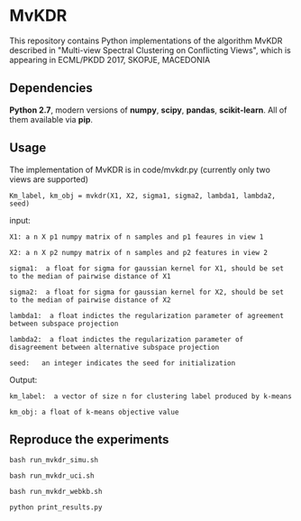 # MvKDR
This repository contains Python implementations of the algorithm MvKDR described in "Multi-view Spectral Clustering on Conflicting Views", which is appearing in ECML/PKDD 2017, SKOPJE, MACEDONIA 

## Dependencies
**Python 2.7**, modern versions of **numpy**, **scipy**, **pandas**, **scikit-learn**. All of them available via **pip**.

## Usage
The implementation of MvKDR is in code/mvkdr.py (currently only two views are supported)

    Km_label, km_obj = mvkdr(X1, X2, sigma1, sigma2, lambda1, lambda2, seed)
    
input:

    X1: a n X p1 numpy matrix of n samples and p1 feaures in view 1

    X2: a n X p2 numpy matrix of n samples and p2 features in view 2

    sigma1:  a float for sigma for gaussian kernel for X1, should be set to the median of pairwise distance of X1
    
    sigma2:  a float for sigma for gaussian kernel for X2, should be set to the median of pairwise distance of X2
    
    lambda1:  a float indictes the regularization parameter of agreement between subspace projection 
    
    lambda2:  a float indictes the regularization parameter of disagreement between alternative subspace projection
    
    seed:   an integer indicates the seed for initialization

Output:

    km_label:  a vector of size n for clustering label produced by k-means
    
    km_obj: a float of k-means objective value
    
## Reproduce the experiments

    bash run_mvkdr_simu.sh
    
    bash run_mvkdr_uci.sh
    
    bash run_mvkdr_webkb.sh
    
    python print_results.py

